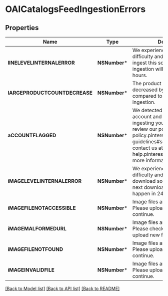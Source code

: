 # OAICatalogsFeedIngestionErrors

## Properties
Name | Type | Description | Notes
------------ | ------------- | ------------- | -------------
**lINELEVELINTERNALERROR** | **NSNumber*** | We experienced a technical difficulty and were unable to ingest this some items. The next ingestion will happen in 24 hours. | [optional] 
**lARGEPRODUCTCOUNTDECREASE** | **NSNumber*** | The product count has decreased by more than 99% compared to the last successful ingestion. | [optional] 
**aCCOUNTFLAGGED** | **NSNumber*** | We detected an issue with your account and are not currently ingesting your items. Please review our policies at policy.pinterest.com/community-guidelines#section-spam or contact us at help.pinterest.com/contact for more information. | [optional] 
**iMAGELEVELINTERNALERROR** | **NSNumber*** | We experienced a technical difficulty and were unable to download some images. The next download attempt will happen in 24 hours. | [optional] 
**iMAGEFILENOTACCESSIBLE** | **NSNumber*** | Image files are unreadable. Please upload new files to continue. | [optional] 
**iMAGEMALFORMEDURL** | **NSNumber*** | Image files are unreadable. Please check your link and upload new files to continue. | [optional] 
**iMAGEFILENOTFOUND** | **NSNumber*** | Image files are unreadable. Please upload new files to continue. | [optional] 
**iMAGEINVALIDFILE** | **NSNumber*** | Image files are unreadable. Please upload new files to continue. | [optional] 

[[Back to Model list]](../README.md#documentation-for-models) [[Back to API list]](../README.md#documentation-for-api-endpoints) [[Back to README]](../README.md)


